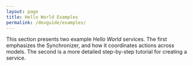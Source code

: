 ```yaml
---
layout: page 
title: Hello World Examples
permalink: /devguide/examples/
---
```


This section presents two example *Hello World* services. The first emphasizes the Synchronizer, and how it coordinates actions across models. The second is a more detailed step-by-step tutorial for creating a service.
